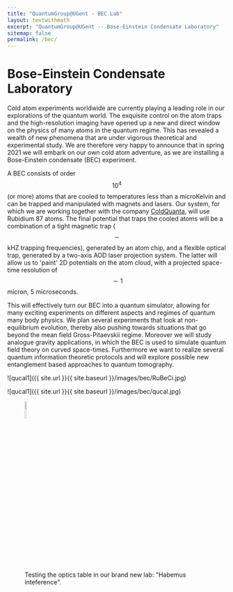 ```yaml
---
title: "QuantumGroup@UGent - BEC Lab"
layout: textwithmath
excerpt: "QuantumGroup@UGent -- Bose-Einstein Condensate Laboratory"
sitemap: false
permalink: /bec/
---
```


# Bose-Einstein Condensate Laboratory

<div class="col-sm-9 clearfix">

Cold atom experiments worldwide are currently playing a leading role in our explorations of the quantum world. The exquisite control on the atom traps and the high-resolution imaging have opened up a new and direct window on the physics of many atoms in the quantum regime. This has revealed a wealth of new phenomena that are under vigorous theoretical and experimental study. We are therefore very happy to announce that in spring 2021 we will embark on our own cold atom adventure, as we are installing a Bose-Einstein condensate (BEC) experiment.

A BEC consists of order $$10^4$$ (or more) atoms that are cooled to temperatures less than a microKelvin and can be trapped and manipulated with magnets and lasers. Our system, for which we are working together with the company [ColdQuanta](https://www.coldquanta.com/), will use Rubidium 87 atoms. The final potential that traps the cooled atoms will be a combination of a tight magnetic trap ($$\sim$$ kHZ trapping frequencies), generated by an atom chip, and a flexible optical trap, generated by a two-axis AOD laser projection system. The latter will allow us to 'paint' 2D potentials on the atom cloud, with a projected space-time resolution of $$\sim 1$$ micron, 5 microseconds.

This will effectively turn our BEC into a quantum simulator, allowing for many exciting experiments on different aspects and regimes of quantum many body physics. We plan several experiments that look at non-equilibrium evolution, thereby also pushing towards situations that go beyond the mean field Gross-Pitaevskii regime. Moreover we will study analogue gravity applications, in which the BEC is used to simulate quantum field theory on curved space-times. Furthermore we want to realize several quantum information theoretic protocols and will explore possible new entanglement based approaches to quantum tomography.
</div>

<div class="col-sm-3">

<!-- two possible syntaxes: markdown or html syntax  -->

![qucal1]({{ site.url }}{{ site.baseurl }}/images/bec/RuBeCi.jpg)

![qucal1]({{ site.url }}{{ site.baseurl }}/images/bec/qucal.jpg)



<figure>
  <img src="{{ site.url }}{{ site.baseurl }}/images/bec/habemusinterference.png" style="width:10%">
  <figcaption> Testing the optics table in our brand new lab: "Habemus inteference". </figcaption>  
</figure>  

<!-- [qucal1]({{ site.url }}{{ site.baseurl }}/images/bec/qucal.jpg)>



</div>

<b> Contact us for more information, we welcome suggestions and ideas for possible collaborative projects. </b>
